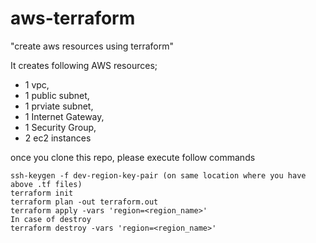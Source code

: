 # aws-terraform
"create aws resources using terraform"

It creates following AWS resources; 
* 1 vpc, 
* 1 public subnet,
* 1 prviate subnet,
* 1 Internet Gateway, 
* 1 Security Group,
* 2 ec2 instances 

once you clone this repo, please execute follow commands
```
ssh-keygen -f dev-region-key-pair (on same location where you have above .tf files)
terraform init
terraform plan -out terraform.out
terraform apply -vars 'region=<region_name>'
In case of destroy
terraform destroy -vars 'region=<region_name>'
```
